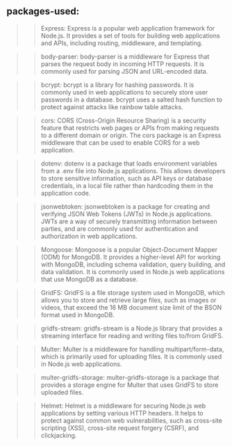 ## packages-used:

> > Express: Express is a popular web application framework for Node.js. It provides a set of tools for building web applications and APIs, including routing, middleware, and templating.

> > body-parser: body-parser is a middleware for Express that parses the request body in incoming HTTP requests. It is commonly used for parsing JSON and URL-encoded data.

> > bcrypt: bcrypt is a library for hashing passwords. It is commonly used in web applications to securely store user passwords in a database. bcrypt uses a salted hash function to protect against attacks like rainbow table attacks.

> > cors: CORS (Cross-Origin Resource Sharing) is a security feature that restricts web pages or APIs from making requests to a different domain or origin. The cors package is an Express middleware that can be used to enable CORS for a web application.

> > dotenv: dotenv is a package that loads environment variables from a .env file into Node.js applications. This allows developers to store sensitive information, such as API keys or database credentials, in a local file rather than hardcoding them in the application code.

> > jsonwebtoken: jsonwebtoken is a package for creating and verifying JSON Web Tokens (JWTs) in Node.js applications. JWTs are a way of securely transmitting information between parties, and are commonly used for authentication and authorization in web applications.

> > Mongoose: Mongoose is a popular Object-Document Mapper (ODM) for MongoDB. It provides a higher-level API for working with MongoDB, including schema validation, query building, and data validation. It is commonly used in Node.js web applications that use MongoDB as a database.

> > GridFS: GridFS is a file storage system used in MongoDB, which allows you to store and retrieve large files, such as images or videos, that exceed the 16 MB document size limit of the BSON format used in MongoDB.

> > gridfs-stream: gridfs-stream is a Node.js library that provides a streaming interface for reading and writing files to/from GridFS.

> > Multer: Multer is a middleware for handling multipart/form-data, which is primarily used for uploading files. It is commonly used in Node.js web applications.

> > multer-gridfs-storage: multer-gridfs-storage is a package that provides a storage engine for Multer that uses GridFS to store uploaded files.

> > Helmet: Helmet is a middleware for securing Node.js web applications by setting various HTTP headers. It helps to protect against common web vulnerabilities, such as cross-site scripting (XSS), cross-site request forgery (CSRF), and clickjacking.
